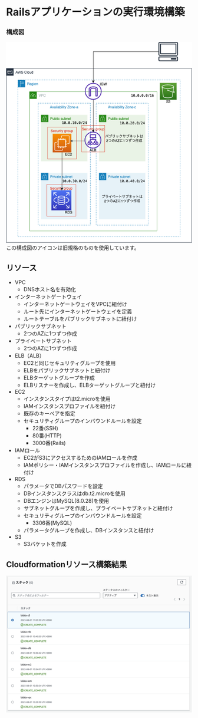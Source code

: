 # Railsアプリケーションの実行環境構築　　
### 構成図
![構成図](cfn-diagram.png)
この構成図のアイコンは旧規格のものを使用しています。

## リソース
- VPC
    - DNSホスト名を有効化
- インターネットゲートウェイ　　
    - インターネットゲートウェイをVPCに紐付け
    - ルート先にインターネットゲートウェイを定義
    - ルートテーブルをパブリックサブネットに紐付け
- パブリックサブネット　　
    - 2つのAZに1つずつ作成
- プライベートサブネット　　
    - 2つのAZに1つずつ作成
- ELB（ALB）
    - EC2と同じセキュリティグループを使用
    - ELBをパブリックサブネットと紐付け
    - ELBターゲットグループを作成
    - ELBリスナーを作成し、ELBターゲットグループと紐付け
- EC2
    - インスタンスタイプはt2.microを使用
    - IAMインスタンスプロファイルを紐付け
    - 既存のキーペアを指定
    - セキュリティグループのインバウンドルールを設定
      - 22番(SSH)
      - 80番(HTTP)
      - 3000番(Rails)
- IAMロール　　
    - EC2がS3にアクセスするためのIAMロールを作成
    - IAMポリシー・IAMインスタンスプロファイルを作成し、IAMロールに紐付け
- RDS
    - パラメータでDBパスワードを設定
    - DBインスタンスクラスはdb.t2.microを使用
    - DBエンジンはMySQL(8.0.28)を使用
    - サブネットグループを作成し、プライベートサブネットと紐付け
    - セキュリティグループのインバウンドルールを設定
      - 3306番(MySQL)
    - パラメータグループを作成し、DBインスタンスと紐付け
- S3
    - S3バケットを作成

## Cloudformationリソース構築結果
![cfnリソース構築](Cfnリソース構築.png)
